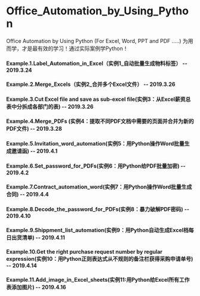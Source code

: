 # Office_Automation_by_Using_Python
Office Automation by Using Python (For Excel, Word, PPT and PDF .....)
为用而学，才是最有效的学习！通过实际案例学Python！
#### Example.1.Label_Automation_in_Excel（实例1_自动批量生成物料标签） -- 2019.3.24
#### Example.2.Merge_Excels（实例2_合并多个Excel文件） -- 2019.3.26
#### Example.3.Cut Excel file and save as sub-excel file(实例3：从Excel薪资总表中分拆成各部门的表) -- 2019.3.26
#### Example.4.Merge_PDFs (实例4：提取不同PDF文档中需要的页面并合并为新的PDF文件) -- 2019.3.28
#### Example.5.Invitation_word_automation(实例5：用Python操作Word批量生成邀请函) -- 2019.4.1
#### Example.6.Set_password_for_PDFs(实例6：用Python给PDF批量加密) -- 2019.4.2
#### Example.7.Contract_automation_word(实例7：用Python操作Word批量生成合同) -- 2019.4.4
#### Example.8.Decode_the_password_for_PDFs(实例8：暴力破解PDF密码) -- 2019.4.10
#### Example.9.Shippment_list_automation(实例9：用Python自动生成Excel档每日出货清单) -- 2019.4.11
#### Example.10.Get the right purchase request number by regular expression(实例10：用Python正则表达式从不规则的备注栏获得采购申请单号) -- 2019.4.14
#### Example.11.Add_image_in_Excel_sheets(实例11:用Python给Excel所有工作表添加图片) -- 2019.4.16
